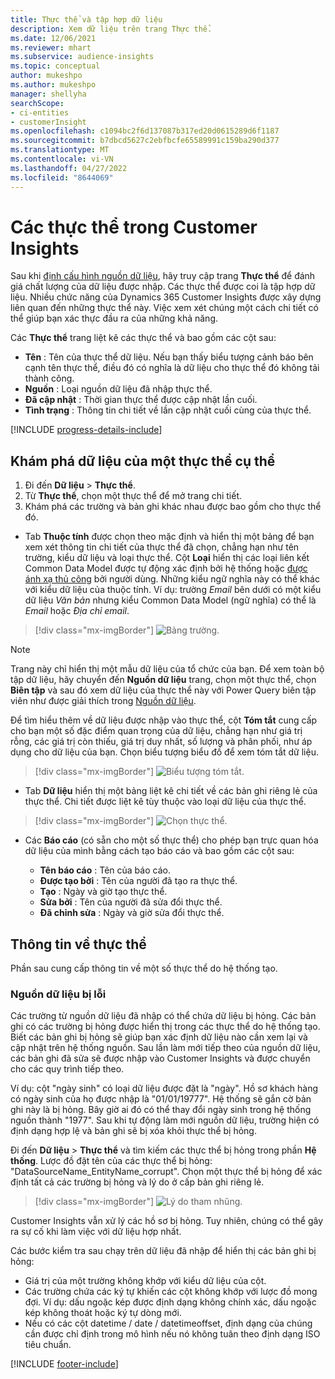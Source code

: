 ```yaml
---
title: Thực thể và tập hợp dữ liệu
description: Xem dữ liệu trên trang Thực thể.
ms.date: 12/06/2021
ms.reviewer: mhart
ms.subservice: audience-insights
ms.topic: conceptual
author: mukeshpo
ms.author: mukeshpo
manager: shellyha
searchScope:
- ci-entities
- customerInsight
ms.openlocfilehash: c1094bc2f6d137087b317ed20d0615289d6f1187
ms.sourcegitcommit: b7dbcd5627c2ebfbcfe65589991c159ba290d377
ms.translationtype: MT
ms.contentlocale: vi-VN
ms.lasthandoff: 04/27/2022
ms.locfileid: "8644069"
---
```

# <a name="entities-in-customer-insights"></a>Các thực thể trong Customer Insights

Sau khi [định cấu hình nguồn dữ liệu](data-sources.md), hãy truy cập trang **Thực thể** để đánh giá chất lượng của dữ liệu được nhập. Các thực thể được coi là tập hợp dữ liệu. Nhiều chức năng của Dynamics 365 Customer Insights được xây dựng liên quan đến những thực thể này. Việc xem xét chúng một cách chi tiết có thể giúp bạn xác thực đầu ra của những khả năng.

Các **Thực thể** trang liệt kê các thực thể và bao gồm các cột sau:

- **Tên** : Tên của thực thể dữ liệu. Nếu bạn thấy biểu tượng cảnh báo bên cạnh tên thực thể, điều đó có nghĩa là dữ liệu cho thực thể đó không tải thành công.
- **Nguồn** : Loại nguồn dữ liệu đã nhập thực thể.
- **Đã cập nhật** : Thời gian thực thể được cập nhật lần cuối.
- **Tình trạng** : Thông tin chi tiết về lần cập nhật cuối cùng của thực thể.

[!INCLUDE [progress-details-include](includes/progress-details-pane.md)]

## <a name="explore-a-specific-entitys-data"></a>Khám phá dữ liệu của một thực thể cụ thể

1. Đi đến **Dữ liệu** > **Thực thể**.
1. Từ **Thực thể**, chọn một thực thể để mở trang chi tiết.  
1. Khám phá các trường và bản ghi khác nhau được bao gồm cho thực thể đó.

- Tab **Thuộc tính** được chọn theo mặc định và hiển thị một bảng để bạn xem xét thông tin chi tiết của thực thể đã chọn, chẳng hạn như tên trường, kiểu dữ liệu và loại thực thể. Cột **Loại** hiển thị các loại liên kết Common Data Model được tự động xác định bởi hệ thống hoặc [được ánh xạ thủ công](map-entities.md) bởi người dùng. Những kiểu ngữ nghĩa này có thể khác với kiểu dữ liệu của thuộc tính. Ví dụ: trường *Email* bên dưới có một kiểu dữ liệu *Văn bản* nhưng kiểu Common Data Model (ngữ nghĩa) có thể là *Email* hoặc *Địa chỉ email*.

> [!div class="mx-imgBorder"]
> ![Bảng trường.](media/data-manager-entities-fields.PNG "Bảng trường")

> [!NOTE]
> Trang này chỉ hiển thị một mẫu dữ liệu của tổ chức của bạn. Để xem toàn bộ tập dữ liệu, hãy chuyển đến **Nguồn dữ liệu** trang, chọn một thực thể, chọn **Biên tập** và sau đó xem dữ liệu của thực thể này với Power Query biên tập viên như được giải thích trong [Nguồn dữ liệu](data-sources.md).

Để tìm hiểu thêm về dữ liệu được nhập vào thực thể, cột **Tóm tắt** cung cấp cho bạn một số đặc điểm quan trọng của dữ liệu, chẳng hạn như giá trị rỗng, các giá trị còn thiếu, giá trị duy nhất, số lượng và phân phối, như áp dụng cho dữ liệu của bạn. Chọn biểu tượng biểu đồ để xem tóm tắt dữ liệu.

> [!div class="mx-imgBorder"]
> ![Biểu tượng tóm tắt.](media/data-manager-entities-summary.png "Bảng tóm tắt dữ liệu")

- Tab **Dữ liệu** hiển thị một bảng liệt kê chi tiết về các bản ghi riêng lẻ của thực thể. Chi tiết được liệt kê tùy thuộc vào loại dữ liệu của thực thể.

> [!div class="mx-imgBorder"]
> ![Chọn thực thể.](media/data-manager-entities-data.png "Chọn thực thể")

- Các **Báo cáo** (có sẵn cho một số thực thể) cho phép bạn trực quan hóa dữ liệu của mình bằng cách tạo báo cáo và bao gồm các cột sau:

  - **Tên báo cáo** : Tên của báo cáo.
  - **Được tạo bởi** : Tên của người đã tạo ra thực thể.
  - **Tạo** : Ngày và giờ tạo thực thể.
  - **Sửa bởi** : Tên của người đã sửa đổi thực thể.
  - **Đã chỉnh sửa** : Ngày và giờ sửa đổi thực thể. 

## <a name="entity-specific-information"></a>Thông tin về thực thể

Phần sau cung cấp thông tin về một số thực thể do hệ thống tạo.

### <a name="corrupted-data-sources"></a>Nguồn dữ liệu bị lỗi

Các trường từ nguồn dữ liệu đã nhập có thể chứa dữ liệu bị hỏng. Các bản ghi có các trường bị hỏng được hiển thị trong các thực thể do hệ thống tạo. Biết các bản ghi bị hỏng sẽ giúp bạn xác định dữ liệu nào cần xem lại và cập nhật trên hệ thống nguồn. Sau lần làm mới tiếp theo của nguồn dữ liệu, các bản ghi đã sửa sẽ được nhập vào Customer Insights và được chuyển cho các quy trình tiếp theo. 

Ví dụ: cột "ngày sinh" có loại dữ liệu được đặt là "ngày". Hồ sơ khách hàng có ngày sinh của họ được nhập là "01/01/19777". Hệ thống sẽ gắn cờ bản ghi này là bị hỏng. Bây giờ ai đó có thể thay đổi ngày sinh trong hệ thống nguồn thành "1977". Sau khi tự động làm mới nguồn dữ liệu, trường hiện có định dạng hợp lệ và bản ghi sẽ bị xóa khỏi thực thể bị hỏng. 

Đi đến **Dữ liệu** > **Thực thể** và tìm kiếm các thực thể bị hỏng trong phần **Hệ thống**. Lược đồ đặt tên của các thực thể bị hỏng: "DataSourceName_EntityName_corrupt". Chọn một thực thể bị hỏng để xác định tất cả các trường bị hỏng và lý do ở cấp bản ghi riêng lẻ.
> [!div class="mx-imgBorder"]
> ![Lý do tham nhũng.](media/corruption-reason.png "Lý do tham nhũng")

Customer Insights vẫn xử lý các hồ sơ bị hỏng. Tuy nhiên, chúng có thể gây ra sự cố khi làm việc với dữ liệu hợp nhất.

Các bước kiểm tra sau chạy trên dữ liệu đã nhập để hiển thị các bản ghi bị hỏng: 

- Giá trị của một trường không khớp với kiểu dữ liệu của cột.
- Các trường chứa các ký tự khiến các cột không khớp với lược đồ mong đợi. Ví dụ: dấu ngoặc kép được định dạng không chính xác, dấu ngoặc kép không thoát hoặc ký tự dòng mới.
- Nếu có các cột datetime / date / datetimeoffset, định dạng của chúng cần được chỉ định trong mô hình nếu nó không tuân theo định dạng ISO tiêu chuẩn.


[!INCLUDE [footer-include](includes/footer-banner.md)]
